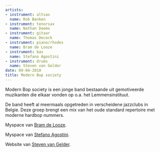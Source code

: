 ```yaml
---
artists:
- instrument: altsax
  name: Rob Banken
- instrument: tenorsax
  name: Nathan Daems
- instrument: gitaar
  name: Thomas Decock
- instrument: piano/rhodes
  name: Bram de Looze
- instrument: bas
  name: Stefano Agostini
- instrument: drums
  name: Steven van Gelder
date: 09-04-2010
title: Modern Bop society
---
```

Modern Bop society is een jonge band bestaande uit gemotiveerde muzikanten die 
elkaar vonden op o.a. het Lemmensinstituut. 

De band heeft al meermaals opgetreden in verscheidene 
jazzclubs in Belgie. Deze groep brengt een mix van het oude standard repertoire met moderne 
hardbop nummers.

Myspace van [Bram de Looze](http://www.myspace.com/bramdelooze). 

Myspace van [Stefano Agostini](http://www.myspace.com/stefanoagostini). 

Website van [Steven van Gelder](http://www.steven.vg/).